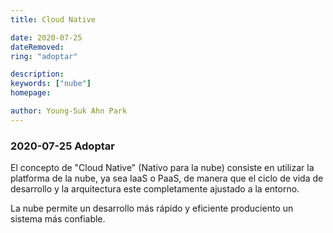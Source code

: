 ```yaml
---
title: Cloud Native

date: 2020-07-25
dateRemoved: 
ring: "adoptar"

description: 
keywords: ["nube"]
homepage: 

author: Young-Suk Ahn Park
---
```


### 2020-07-25 Adoptar

El concepto de "Cloud Native" (Nativo para la nube) consiste en utilizar la platforma de la nube, ya sea IaaS o PaaS, de manera que el ciclo de vida de desarrollo y la arquitectura este completamente ajustado a la entorno.

La nube permite un desarrollo más rápido y eficiente produciento un sistema más confiable.
